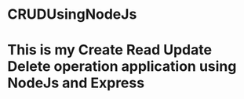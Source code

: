 # CRUDUsingNodeJs
<h1>This is my Create Read Update Delete operation application using NodeJs and Express</h1>
